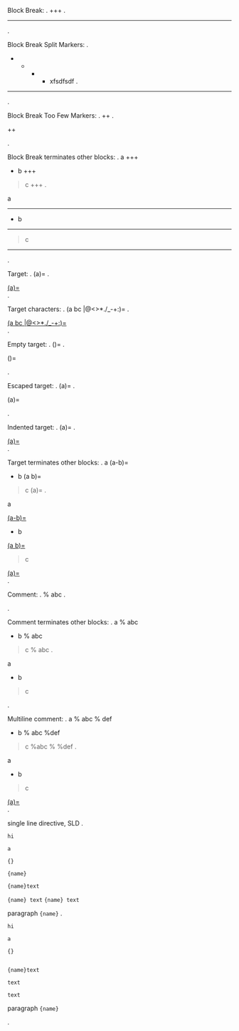 
Block Break:
.
+++
.
<hr class="myst-block">
.

Block Break Split Markers:
.
 + +   + + xfsdfsdf
.
<hr class="myst-block">
.

Block Break Too Few Markers:
.
++
.
<p>++</p>
.

Block Break terminates other blocks:
.
a
+++
- b
+++
> c
+++
.
<p>a</p>
<hr class="myst-block">
<ul>
<li>b</li>
</ul>
<hr class="myst-block">
<blockquote>
<p>c</p>
</blockquote>
<hr class="myst-block">
.

Target:
.
(a)=
.
<div class="myst-target"><a href="#a">(a)=</a></div>
.

Target characters:
.
(a bc   |@<>*./_-+:)=
.
<div class="myst-target"><a href="#a bc   |@<>*./_-+:">(a bc   |@<>*./_-+:)=</a></div>
.

Empty target:
.
()=
.
<p>()=</p>
.

Escaped target:
.
\(a)=
.
<p>(a)=</p>
.

Indented target:
.
  (a)= 
.
<div class="myst-target"><a href="#a">(a)=</a></div>
.

Target terminates other blocks:
.
a
(a-b)=
- b
(a b)=
> c
(a)=
.
<p>a</p>
<div class="myst-target"><a href="#a-b">(a-b)=</a></div><ul>
<li>b</li>
</ul>
<div class="myst-target"><a href="#a b">(a b)=</a></div><blockquote>
<p>c</p>
</blockquote>
<div class="myst-target"><a href="#a">(a)=</a></div>
.

Comment:
.
% abc
.
<!-- abc -->
.

Comment terminates other blocks:
.
a
% abc
- b
% abc
> c
% abc
.
<p>a</p>
<!-- abc --><ul>
<li>b</li>
</ul>
<!-- abc --><blockquote>
<p>c</p>
</blockquote>
<!-- abc -->
.

Multiline comment:
.
a
% abc
%   def
- b
%  abc
%def
> c
%abc
%
%def
.
<p>a</p>
<!-- abc
def --><ul>
<li>b</li>
</ul>
<!-- abc
def --><blockquote>
<p>c</p>
</blockquote>
<!-- abc

def -->
.


Indented by 4 spaces
.
    +++

    % abc

    (a)=
.
<pre><code>+++

% abc

(a)=
</code></pre>
.

Indented by 4 spaces, DISABLE-CODEBLOCKS
.
    +++

    % abc

    (a)=
.
<hr class="myst-block">
<!-- abc --><div class="myst-target"><a href="#a">(a)=</a></div>
.

single line directive, SLD
.
``````
hi
``````

```a```

```{}```

```{name}```

```{name}text```

```{name} text```
```{name} text```

paragraph
```{name}```
.
<pre><code>hi
</code></pre>
<p><code>a</code></p>
<p><code>{}</code></p>
<pre><code class="language-{name}"></code></pre>
<p><code>{name}text</code></p>
<pre><code class="language-{name}">text</code></pre>
<pre><code class="language-{name}">text</code></pre>
<p>paragraph
<code>{name}</code></p>
.
